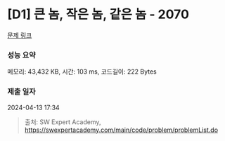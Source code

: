 # [D1] 큰 놈, 작은 놈, 같은 놈 - 2070 

[문제 링크](https://swexpertacademy.com/main/code/problem/problemDetail.do?contestProbId=AV5QQ6qqA40DFAUq) 

### 성능 요약

메모리: 43,432 KB, 시간: 103 ms, 코드길이: 222 Bytes

### 제출 일자

2024-04-13 17:34



> 출처: SW Expert Academy, https://swexpertacademy.com/main/code/problem/problemList.do